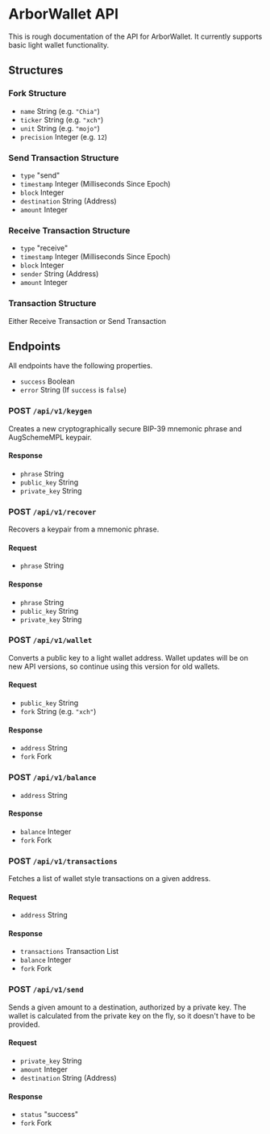 # ArborWallet API
This is rough documentation of the API for ArborWallet. It currently supports basic light wallet functionality.

## Structures

### Fork Structure
* `name` String (e.g. `"Chia"`)
* `ticker` String (e.g. `"xch"`)
* `unit` String (e.g. `"mojo"`)
* `precision` Integer (e.g. `12`)

### Send Transaction Structure
* `type` "send"
* `timestamp` Integer (Milliseconds Since Epoch)
* `block` Integer
* `destination` String (Address)
* `amount` Integer

### Receive Transaction Structure
* `type` "receive"
* `timestamp` Integer (Milliseconds Since Epoch)
* `block` Integer
* `sender` String (Address)
* `amount` Integer

### Transaction Structure
Either Receive Transaction or Send Transaction

## Endpoints
All endpoints have the following properties.
* `success` Boolean
* `error` String (If `success` is `false`)

### POST `/api/v1/keygen`
Creates a new cryptographically secure BIP-39 mnemonic phrase and AugSchemeMPL keypair.
#### Response
* `phrase` String
* `public_key` String
* `private_key` String
### POST `/api/v1/recover`
Recovers a keypair from a mnemonic phrase.
#### Request
* `phrase` String
#### Response
* `phrase` String
* `public_key` String
* `private_key` String
### POST `/api/v1/wallet`
Converts a public key to a light wallet address. Wallet updates will be on new API versions, so continue using this version for old wallets.
#### Request
* `public_key` String
* `fork` String (e.g. `"xch"`)
#### Response
* `address` String
* `fork` Fork
### POST `/api/v1/balance`
* `address` String
#### Response
* `balance` Integer
* `fork` Fork
### POST `/api/v1/transactions`
Fetches a list of wallet style transactions on a given address.
#### Request
* `address` String
#### Response
* `transactions` Transaction List
* `balance` Integer
* `fork` Fork
### POST `/api/v1/send`
Sends a given amount to a destination, authorized by a private key. The wallet is calculated from the private key on the fly, so it doesn't have to be provided.
#### Request
* `private_key` String
* `amount` Integer
* `destination` String (Address)
#### Response
* `status` "success"
* `fork` Fork